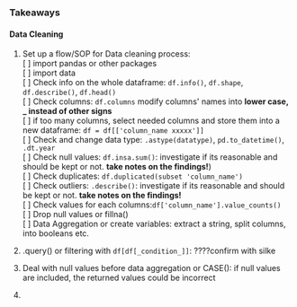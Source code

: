 
### Takeaways 

#### Data Cleaning
1. Set up a flow/SOP for Data cleaning process:   
     [ ] import pandas or other packages  
     [ ] import data  
     [ ] Check info on the whole dataframe: `df.info()`, `df.shape`, `df.describe()`, `df.head()`  
     [ ] Check columns: `df.columns` modify columns' names into **lower case, _ instead of other signs**  
     [ ] if too many columns, select needed columns and store them into a new dataframe: `df = df[['column_name xxxxx']]`  
     [ ] Check and change data type: `.astype(datatype)`, `pd.to_datetime()`, `.dt.year`  
     [ ] Check null values: `df.insa.sum()`: investigate if its reasonable and should be kept or not. **take notes on the findings!**)   
     [ ] Check duplicates: `df.duplicated(subset 'column_name')`   
     [ ] Check outliers: `.describe()`: investigate if its reasonable and should be kept or not. **take notes on the findings!**  
     [ ] Check values for each columns:`df['column_name'].value_counts()`   
     [ ] Drop null values or fillna()  
     [ ] Data Aggregation or create variables: extract a string, split columns, into booleans etc.   
     
     
2. .query() or filtering with `df[df[_condition_]]`: ????confirm with silke  

3. Deal with null values before data aggregation or CASE(): if null values are included, the returned values could be incorrect  
4.  
